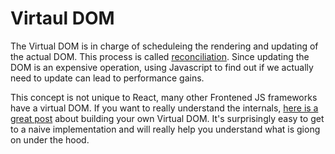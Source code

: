 # Virtaul DOM

The Virtual DOM is in charge of scheduleing the rendering and updating of the
actual DOM. This process is called
[reconciliation](https://reactjs.org/docs/reconciliation.html). Since updating
the DOM is an expensive operation, using Javascript to find out if we actually
need to update can lead to performance gains.

This concept is not unique to React, many other Frontened JS frameworks have a
virtual DOM. If you want to really understand the internals, [here is a great
post](https://medium.com/@deathmood/how-to-write-your-own-virtual-dom-ee74acc13060)
about building your own Virtual DOM. It's surprisingly easy to get to a naive
implementation and will really help you understand what is giong on under the
hood.

